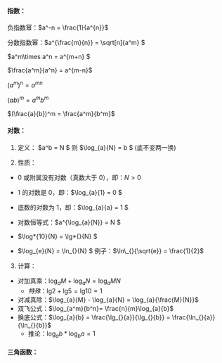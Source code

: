 #### 指数：

负指数幂：$a^-n = \frac{1}{a^{n}}$

分数指数幂：$a^{\frac{m}{n}} = \sqrt[n]{a^m} $

$a^m\times a^n = a^{m+n} $

$\frac{a^m}{a^n} = a^{m-n}$

$(a^m)^n = a^{mn}$

$(ab)^m = a^mb^m$

$(\frac{a}{b})^m = \frac{a^m}{b^m}$

#### 对数：

1. 定义：
   $a^b = N $ 则 $\log\_{a}{N} = b $ (底不变两一换)

2. 性质：

- 0 或附属没有对数（真数大于 0），即：$N > 0$

- 1 的对数是 0，即：$\log\_{a}{1} = 0 $

- 底数的对数为 1，即：$\log\_{a}{a} = 1 $

- 对数恒等式：$a^{\log\_{a}{N}} = N $

- $\log*{10}{N} = \lg*{}{N} $

- $\log_{e}{N} = \ln_{}{N} $  例子：$\ln\_{}{\sqrt{e}} = \frac{1}{2}$

3. 计算：

- 对加真乘：$\log_{a}{M} + \log_{a}{N} = \log_{a}{MN}$
  - _特殊_：$\lg_{}{2}+\lg_{}{5} = \lg_{}{10} = 1$
- 对减真除：$\log_{a}{M} - \log_{a}{N} = \log_{a}{\frac{M}{N}}$
- 双飞公式：$\log_{a^m}{b^n}= \frac{n}{m}\log_{a}{b}$
- 换底公式：$\log_{a}{b} = \frac{\lg_{}{a}}{\lg_{}{b}} = \frac{\ln_{}{a}}{\ln_{}{b}}$
  - 推论：$\log_{a}{b}*\log_{b}{a} = 1$

#### 三角函数：
